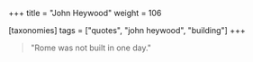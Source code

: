 +++
title = "John Heywood"
weight = 106

[taxonomies]
tags = ["quotes", "john heywood", "building"]
+++

> "Rome was not built in one day."
